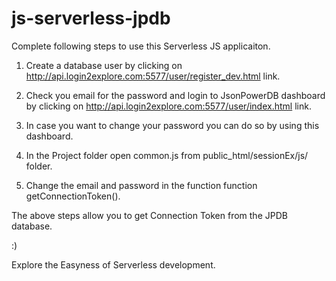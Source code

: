 # js-serverless-jpdb

Complete following steps to use this Serverless JS applicaiton.

1. Create a database user by clicking on http://api.login2explore.com:5577/user/register_dev.html link.

2. Check you email for the password and login to JsonPowerDB dashboard by clicking on http://api.login2explore.com:5577/user/index.html link.

3. In case you want to change your password you can do so by using this dashboard.

4. In the Project folder open common.js from public_html/sessionEx/js/ folder.

5. Change the email and password in the function function getConnectionToken().

The above steps allow you to get Connection Token from the JPDB database.

:)

Explore the Easyness of Serverless development.
